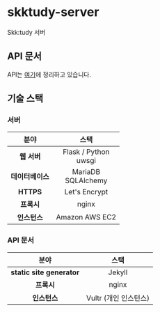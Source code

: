 # skktudy-server

Skk:tudy 서버

## API 문서

API는 [여기](https://skktudy.orbithv.dev/api)에 정리하고 있습니다.

## 기술 스택

### 서버

|분야|스택|
|:-:|:-:|
|**웹 서버**|Flask / Python<br>uwsgi|
|**데이터베이스**|MariaDB<br>SQLAlchemy|
|**HTTPS**|Let's Encrypt|
|**프록시**|nginx|
|**인스턴스**|Amazon AWS EC2|

### API 문서

|분야|스택|
|:-:|:-:|
|**static site generator**|Jekyll|
|**프록시**|nginx|
|**인스턴스**|Vultr (개인 인스턴스)|